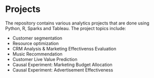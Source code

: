 # Projects
The repository contains various analytics projects that are done using Python, R, Sparks and Tableau.
The project topics include:
  - Customer segmentation
  - Resource optimization
  - CRM Analysis & Marketing Effectivenss Evaluation
  - Music Recommendation
  - Customer Live Value Prediction
  - Causal Experiment: Marketing Budget Allocation
  - Causal Experiment: Advertisement Effectiveness
